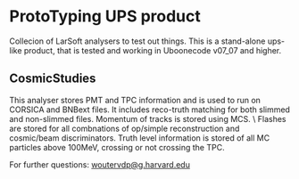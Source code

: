 # ProtoTyping UPS product
Collecion of LarSoft analysers to test out things. This is a stand-alone ups-like product, that is tested and working in Uboonecode v07_07 and higher.

## CosmicStudies
This analyser stores PMT and TPC information and is used to run on CORSICA and BNBext files.
It includes reco-truth matching for both slimmed and non-slimmed files.
Momentum of tracks is stored using MCS. \\
Flashes are stored for all combnations of op/simple reconstruction and cosmic/beam discriminators.
Truth level information is stored of all MC particles above 100MeV, crossing or not crossing the TPC.

For further questions:
woutervdp@g.harvard.edu
